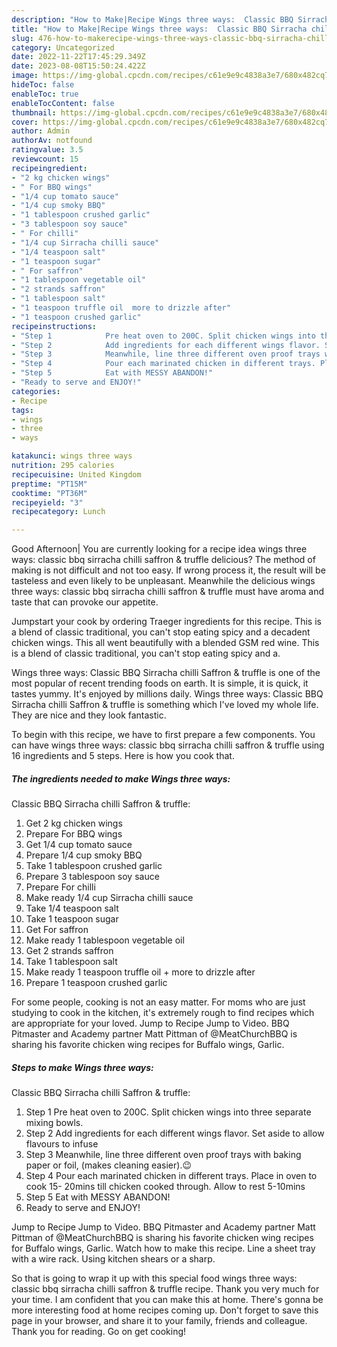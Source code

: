 ```yaml
---
description: "How to Make|Recipe Wings three ways:  Classic BBQ Sirracha chilli Saffron &amp;amp; truffle {That is Delicious"
title: "How to Make|Recipe Wings three ways:  Classic BBQ Sirracha chilli Saffron &amp;amp; truffle {That is Delicious"
slug: 476-how-to-makerecipe-wings-three-ways-classic-bbq-sirracha-chilli-saffron-and-amp-truffle-that-is-delicious
category: Uncategorized
date: 2022-11-22T17:45:29.349Z
date: 2023-08-08T15:50:24.422Z
image: https://img-global.cpcdn.com/recipes/c61e9e9c4838a3e7/680x482cq70/wings-three-ways-classic-bbq-sirracha-chilli-saffron-truffle-recipe-main-photo.jpg
hideToc: false
enableToc: true
enableTocContent: false
thumbnail: https://img-global.cpcdn.com/recipes/c61e9e9c4838a3e7/680x482cq70/wings-three-ways-classic-bbq-sirracha-chilli-saffron-truffle-recipe-main-photo.jpg
cover: https://img-global.cpcdn.com/recipes/c61e9e9c4838a3e7/680x482cq70/wings-three-ways-classic-bbq-sirracha-chilli-saffron-truffle-recipe-main-photo.jpg
author: Admin
authorAv: notfound
ratingvalue: 3.5
reviewcount: 15
recipeingredient:
- "2 kg chicken wings"
- " For BBQ wings"
- "1/4 cup tomato sauce"
- "1/4 cup smoky BBQ"
- "1 tablespoon crushed garlic"
- "3 tablespoon soy sauce"
- " For chilli"
- "1/4 cup Sirracha chilli sauce"
- "1/4 teaspoon salt"
- "1 teaspoon sugar"
- " For saffron"
- "1 tablespoon vegetable oil"
- "2 strands saffron"
- "1 tablespoon salt"
- "1 teaspoon truffle oil  more to drizzle after"
- "1 teaspoon crushed garlic"
recipeinstructions:
- "Step 1            Pre heat oven to 200C. Split chicken wings into three separate mixing bowls."
- "Step 2            Add ingredients for each different wings flavor. Set aside to allow flavours to infuse"
- "Step 3            Meanwhile, line three different oven proof trays with baking paper or foil, (makes cleaning easier).😉"
- "Step 4            Pour each marinated chicken in different trays. Place in oven to cook 15- 20mins till chicken cooked through. Allow to rest 5-10mins"
- "Step 5            Eat with MESSY ABANDON!"
- "Ready to serve and ENJOY!"
categories:
- Recipe
tags:
- wings
- three
- ways

katakunci: wings three ways 
nutrition: 295 calories
recipecuisine: United Kingdom
preptime: "PT15M"
cooktime: "PT36M"
recipeyield: "3"
recipecategory: Lunch

---
```



Good Afternoon| You are currently looking for a recipe idea wings three ways: 
classic bbq
sirracha chilli
saffron &amp; truffle delicious? The method of making is not difficult and not too easy. If wrong process it, the result will be tasteless and even likely to be unpleasant. Meanwhile the delicious wings three ways: 
classic bbq
sirracha chilli
saffron &amp; truffle must have aroma and taste that can provoke our appetite.





Jumpstart your cook by ordering Traeger ingredients for this recipe. This is a blend of classic traditional, you can&#39;t stop eating spicy and a decadent chicken wings. This all went beautifully with a blended GSM red wine. This is a blend of classic traditional, you can&#39;t stop eating spicy and a.

Wings three ways: 
Classic BBQ
Sirracha chilli
Saffron &amp; truffle is one of the most popular of recent trending foods on earth. It is simple, it is quick, it tastes yummy. It's enjoyed by millions daily. Wings three ways: 
Classic BBQ
Sirracha chilli
Saffron &amp; truffle is something which I've loved my whole life. They are nice and they look fantastic.


To begin with this recipe, we have to first prepare a few components. You can have wings three ways: 
classic bbq
sirracha chilli
saffron &amp; truffle using 16 ingredients and 5 steps. Here is how you cook that.

<!--inarticleads1-->

##### The ingredients needed to make Wings three ways: 
Classic BBQ
Sirracha chilli
Saffron &amp; truffle:

1. Get 2 kg chicken wings
1. Prepare  For BBQ wings
1. Get 1/4 cup tomato sauce
1. Prepare 1/4 cup smoky BBQ
1. Take 1 tablespoon crushed garlic
1. Prepare 3 tablespoon soy sauce
1. Prepare  For chilli
1. Make ready 1/4 cup Sirracha chilli sauce
1. Take 1/4 teaspoon salt
1. Take 1 teaspoon sugar
1. Get  For saffron
1. Make ready 1 tablespoon vegetable oil
1. Get 2 strands saffron
1. Take 1 tablespoon salt
1. Make ready 1 teaspoon truffle oil + more to drizzle after
1. Prepare 1 teaspoon crushed garlic


For some people, cooking is not an easy matter. For moms who are just studying to cook in the kitchen, it&#39;s extremely rough to find recipes which are appropriate for your loved. Jump to Recipe Jump to Video. BBQ Pitmaster and Academy partner Matt Pittman of @MeatChurchBBQ is sharing his favorite chicken wing recipes for Buffalo wings, Garlic. 

<!--inarticleads2-->

##### Steps to make Wings three ways: 
Classic BBQ
Sirracha chilli
Saffron &amp; truffle:

1. Step 1            Pre heat oven to 200C. Split chicken wings into three separate mixing bowls.
1. Step 2            Add ingredients for each different wings flavor. Set aside to allow flavours to infuse
1. Step 3            Meanwhile, line three different oven proof trays with baking paper or foil, (makes cleaning easier).😉
1. Step 4            Pour each marinated chicken in different trays. Place in oven to cook 15- 20mins till chicken cooked through. Allow to rest 5-10mins
1. Step 5            Eat with MESSY ABANDON!
1. Ready to serve and ENJOY!

Jump to Recipe Jump to Video. BBQ Pitmaster and Academy partner Matt Pittman of @MeatChurchBBQ is sharing his favorite chicken wing recipes for Buffalo wings, Garlic. Watch how to make this recipe. Line a sheet tray with a wire rack. Using kitchen shears or a sharp. 

So that is going to wrap it up with this special food wings three ways: 
classic bbq
sirracha chilli
saffron &amp; truffle recipe. Thank you very much for your time. I am confident that you can make this at home. There's gonna be more interesting food at home recipes coming up. Don't forget to save this page in your browser, and share it to your family, friends and colleague. Thank you for reading. Go on get cooking!
